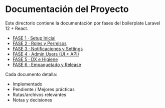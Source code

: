# Documentación del Proyecto

Este directorio contiene la documentación por fases del boilerplate Laravel 12 + React.

- [FASE 1 · Setup Inicial](./fase-1-setup.md)
- [FASE 2 · Roles y Permisos](./fase-2-roles-permissions.md)
- [FASE 3 · Notificaciones y Settings](./fase-3-notifications-settings.md)
- [FASE 4 · Admin Users (UI + API)](./fase-4-admin-users-ui.md)
- [FASE 5 · DX e Higiene](./fase-5-dx.md)
- [FASE 6 · Empaquetado y Release](./fase-6-release.md)

Cada documento detalla:
- Implementado
- Pendiente / Mejores prácticas
- Rutas/archivos relevantes
- Notas y decisiones
